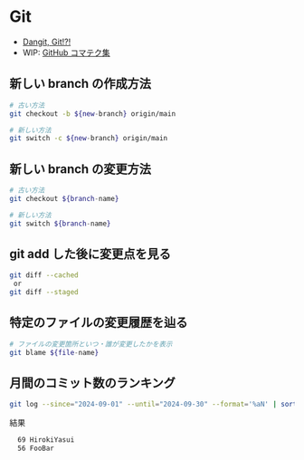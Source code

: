# Git

- [Dangit, Git!?!](https://dangitgit.com/ja)
- WIP: [GitHub コマテク集](https://techblog.openwork.co.jp/entry/github-tips)

## 新しい branch の作成方法

```sh
# 古い方法
git checkout -b ${new-branch} origin/main

# 新しい方法
git switch -c ${new-branch} origin/main
```

## 新しい branch の変更方法

```sh
# 古い方法
git checkout ${branch-name}

# 新しい方法
git switch ${branch-name}
```

## git add した後に変更点を見る

```sh
git diff --cached
 or
git diff --staged
```

## 特定のファイルの変更履歴を辿る

```sh
# ファイルの変更箇所といつ・誰が変更したかを表示
git blame ${file-name}
```

## 月間のコミット数のランキング

```sh
git log --since="2024-09-01" --until="2024-09-30" --format='%aN' | sort | uniq -c | sort -nr
```

結果

```sh
  69 HirokiYasui
  56 FooBar
```
